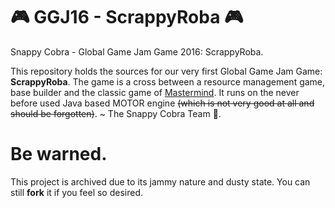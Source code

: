 # :video_game: GGJ16 - ScrappyRoba :video_game:
Snappy Cobra - Global Game Jam Game 2016: ScrappyRoba.

This repository holds the sources for our very first Global Game Jam Game: **ScrappyRoba**.
The game is a cross between a resource management game, base builder and the classic game of [Mastermind](https://nl.wikipedia.org/wiki/Mastermind).
It runs on the never before used Java based MOTOR engine ~~(which is not very good at all and should be forgotten)~~.
~ The Snappy Cobra Team :snake:.

# Be warned.
This project is archived due to its jammy nature and dusty state. You can still **fork** it if you feel so desired.
